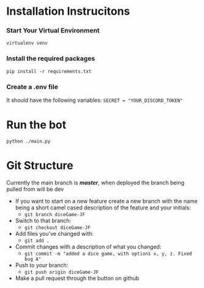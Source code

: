 # Installation Instrucitons

### Start Your Virtual Environment
```virtualenv venv```

### Install the required packages
```pip install -r requirements.txt```

### Create a .env file
It should have the following variables:
```SECRET = "YOUR_DISCORD_TOKEN"```

# Run the bot
```python ./main.py```

# Git Structure
Currently the main branch is ***master***, when deployed the branch being pulled from will be dev

- If you want to start on a new feature create a new branch with the name being a short camel cased description of the feature and your initials: 
  - ```git branch diceGame-JF```
- Switch to that branch:
  - ```git checkout diceGame-JF```
- Add files you've changed with: 
  - ```git add .```
- Commit changes with a description of what you changed: 
  - ```git commit -m "added a dice game, with options x, y, z. Fixed bug A"```
- Push to your branch:
  - ```git push origin diceGame-JF```
- Make a pull request through the button on github